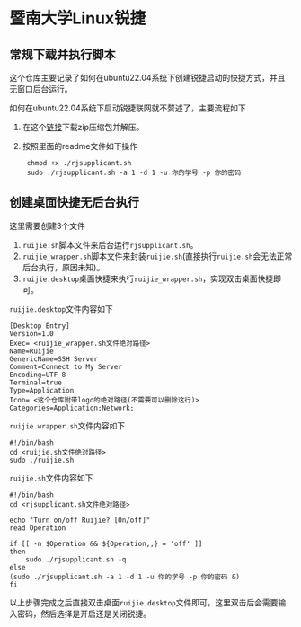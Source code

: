 # 暨南大学Linux锐捷

## 常规下载并执行脚本

这个仓库主要记录了如何在ubuntu22.04系统下创建锐捷启动的快捷方式，并且无窗口后台运行。

如何在ubuntu22.04系统下启动锐捷联网就不赘述了，主要流程如下

1. 在这个[链接](https://mynet.jnu.edu.cn/app/customer/fileHandle/downloadFile?fileName=Ruijie_Supplicant(Linux_student).zip)下载zip压缩包并解压。
2. 按照里面的readme文件如下操作
        
        chmod +x ./rjsupplicant.sh
        sudo ./rjsupplicant.sh -a 1 -d 1 -u 你的学号 -p 你的密码

## 创建桌面快捷无后台执行

这里需要创建3个文件
1. `ruijie.sh`脚本文件来后台运行`rjsupplicant.sh`。
2. `ruijie_wrapper.sh`脚本文件来封装`ruijie.sh`(直接执行`ruijie.sh`会无法正常后台执行，原因未知)。
3. `ruijie.desktop`桌面快捷来执行`ruijie_wrapper.sh`，实现双击桌面快捷即可。


`ruijie.desktop`文件内容如下

    [Desktop Entry]
    Version=1.0
    Exec= <ruijie_wrapper.sh文件绝对路径>
    Name=Ruijie
    GenericName=SSH Server
    Comment=Connect to My Server
    Encoding=UTF-8
    Terminal=true
    Type=Application
    Icon= <这个仓库附带logo的绝对路径(不需要可以删除这行)>
    Categories=Application;Network;

`ruijie.wrapper.sh`文件内容如下

    #!/bin/bash
    cd <ruijie.sh文件绝对路径>
    sudo ./ruijie.sh

`ruijie.sh`文件内容如下

    #!/bin/bash
    cd <rjsupplicant.sh文件绝对路径>

    echo "Turn on/off Ruijie? [On/off]"
    read Operation

    if [[ -n $Operation && ${Operation,,} = 'off' ]]
    then
        sudo ./rjsupplicant.sh -q
    else
    (sudo ./rjsupplicant.sh -a 1 -d 1 -u 你的学号 -p 你的密码 &)
    fi

以上步骤完成之后直接双击桌面`ruijie.desktop`文件即可，这里双击后会需要输入密码，然后选择是开启还是关闭锐捷。
